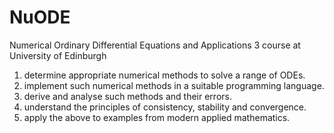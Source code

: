 # NuODE
Numerical Ordinary Differential Equations and Applications 3 course at University of Edinburgh
1) determine appropriate numerical methods to solve a range of ODEs.
2) implement such numerical methods in a suitable programming language.
3) derive and analyse such methods and their errors.
4) understand the principles of consistency, stability and convergence.
5) apply the above to examples from modern applied mathematics.

